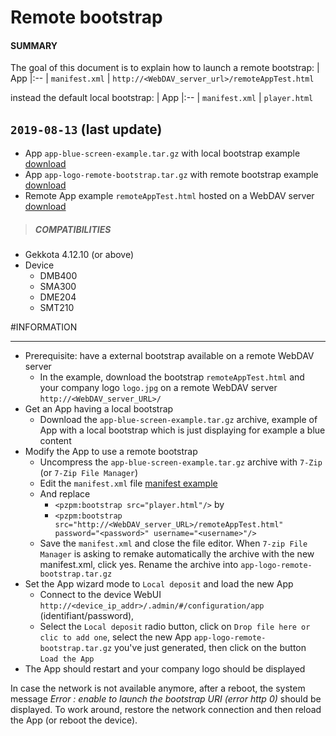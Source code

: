 # Remote bootstrap

#### **SUMMARY**
The goal of this document is to explain how to launch a remote bootstrap:
| App
|:--
| ```manifest.xml```
| ```http://<WebDAV_server_url>/remoteAppTest.html```

instead the default local bootstrap:
| App
|:--
| ```manifest.xml```
| ```player.html```

## `2019-08-13` (last update)
- App `app-blue-screen-example.tar.gz` with local bootstrap example [download](https://github.com/Qeedji/archives/blob/master/downloads/application-notes/remote_bootstrap/app-blue-screen-example.tar.gz)
- App `app-logo-remote-bootstrap.tar.gz` with remote bootstrap example [download](https://github.com/Qeedji/archives/blob/master/downloads/application-notes/remote_bootstrap/app-logo-remote-bootstrap.tar.gz)
- Remote App example `remoteAppTest.html` hosted on a WebDAV server [download](https://github.com/Qeedji/archives/blob/master/downloads/application-notes/remote_bootstrap/remoteAppTest.html)

>##### **COMPATIBILITIES**
- Gekkota 4.12.10 (or above)
- Device
	- DMB400
	- SMA300
	- DME204
	- SMT210

#INFORMATION
***********************************************************************
- Prerequisite: have a external bootstrap available on a remote WebDAV server
	- In the example, download the bootstrap ```remoteAppTest.html``` and your company logo ```logo.jpg``` on a remote WebDAV server ```http://<WebDAV_server_URL>/```
- Get an App having a local bootstrap
	- Download the ```app-blue-screen-example.tar.gz``` archive, example of App with a local bootstrap which is just displaying for example a blue content
- Modify the App to use a remote bootstrap
	- Uncompress the ```app-blue-screen-example.tar.gz``` archive with `7-Zip` (or `7-Zip File Manager`)
	- Edit the ```manifest.xml``` file [manifest example](https://github.com/Qeedji/archives/blob/master/downloads/application-notes/remote_bootstrap/manifest.xml)
	- And replace
		- ```<pzpm:bootstrap src="player.html"/>``` by
		- ```<pzpm:bootstrap src="http://<WebDAV_server_URL>/remoteAppTest.html" password="<password>" username="<username>"/>```
	- Save the ```manifest.xml``` and close the file editor. When `7-zip File Manager` is asking to remake automatically the archive with the new manifest.xml, click yes. Rename the archive into ```app-logo-remote-bootstrap.tar.gz```
- Set the App wizard mode to ```Local deposit``` and load the new App
	- Connect to the device WebUI ```http://<device_ip_addr>/.admin/#/configuration/app``` (identifiant/password),
	- Select the ```Local deposit``` radio button, click on ```Drop file here or clic to add one```, select the new App ```app-logo-remote-bootstrap.tar.gz``` you've just generated, then click on the button ```Load the App```
- The App should restart and your company logo should be displayed

In case the network is not available anymore, after a reboot, the system message *Error : enable to launch the bootstrap URI (error http 0)* should be displayed. To work around, restore the network connection and then reload the App (or reboot the device).









